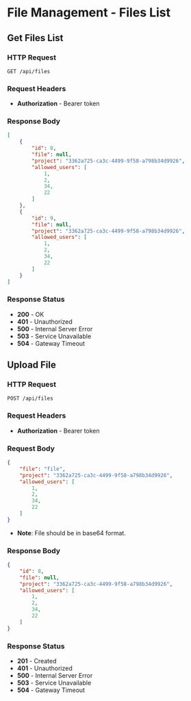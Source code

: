 # File Management - Files List

## Get Files List

### HTTP Request

```http
GET /api/files
```

### Request Headers

- **Authorization** - Bearer token

### Response Body

```json
[
    {
        "id": 8,
        "file": null,
        "project": "3362a725-ca3c-4499-9f58-a798b34d9926",
        "allowed_users": [
            1,
            2,
            34,
            22
        ]
    },
    {
        "id": 9,
        "file": null,
        "project": "3362a725-ca3c-4499-9f58-a798b34d9926",
        "allowed_users": [
            1,
            2,
            34,
            22
        ]
    }
]
```

### Response Status

- **200** - OK
- **401** - Unauthorized
- **500** - Internal Server Error
- **503** - Service Unavailable
- **504** - Gateway Timeout

## Upload File

### HTTP Request

```http
POST /api/files
```

### Request Headers

- **Authorization** - Bearer token

### Request Body

```json
{
    "file": "file",
    "project": "3362a725-ca3c-4499-9f58-a798b34d9926",
    "allowed_users": [
        1,
        2,
        34,
        22
    ]
}
```

- **Note**: File should be in base64 format.

### Response Body

```json
{
    "id": 8,
    "file": null,
    "project": "3362a725-ca3c-4499-9f58-a798b34d9926",
    "allowed_users": [
        1,
        2,
        34,
        22
    ]
}
```

### Response Status

- **201** - Created
- **401** - Unauthorized
- **500** - Internal Server Error
- **503** - Service Unavailable
- **504** - Gateway Timeout
